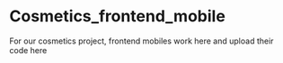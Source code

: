 # Cosmetics_frontend_mobile
For our cosmetics project, frontend mobiles work here and upload their code here
